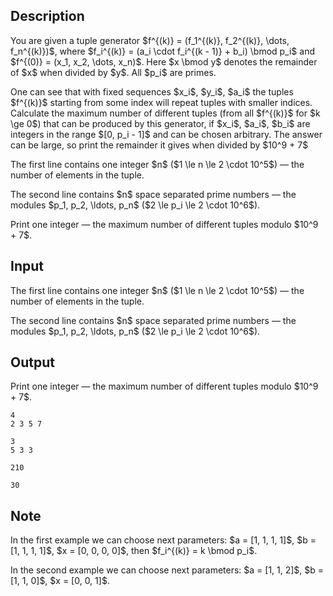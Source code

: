 ## Description

<div><p>You are given a tuple generator $f^{(k)} = (f_1^{(k)}, f_2^{(k)}, \dots, f_n^{(k)})$, where $f_i^{(k)} = (a_i \cdot f_i^{(k - 1)} + b_i) \bmod p_i$ and $f^{(0)} = (x_1, x_2, \dots, x_n)$. Here $x \bmod y$ denotes the remainder of $x$ when divided by $y$. All $p_i$ are primes.</p><p>One can see that with fixed sequences $x_i$, $y_i$, $a_i$ the tuples $f^{(k)}$ starting from some index will repeat tuples with smaller indices. Calculate the maximum number of different tuples (from all $f^{(k)}$ for $k \ge 0$) that can be produced by this generator, if $x_i$, $a_i$, $b_i$ are integers in the range $[0, p_i - 1]$ and can be chosen arbitrary. The answer can be large, so print the remainder it gives when divided by $10^9 + 7$</p></div><div class="input-specification"><p>The first line contains one integer $n$ ($1 \le n \le 2 \cdot 10^5$) — the number of elements in the tuple.</p><p>The second line contains $n$ space separated prime numbers — the modules $p_1, p_2, \ldots, p_n$ ($2 \le p_i \le 2 \cdot 10^6$).</p></div><div class="output-specification"><p>Print one integer — the maximum number of different tuples modulo $10^9 + 7$.</p></div>

## Input

<p>The first line contains one integer $n$ ($1 \le n \le 2 \cdot 10^5$) — the number of elements in the tuple.</p><p>The second line contains $n$ space separated prime numbers — the modules $p_1, p_2, \ldots, p_n$ ($2 \le p_i \le 2 \cdot 10^6$).</p>

## Output

<p>Print one integer — the maximum number of different tuples modulo $10^9 + 7$.</p>





```input1
4
2 3 5 7

```




```input2
3
5 3 3

```




```output1
210

```




```output2
30

```



## Note

<p>In the first example we can choose next parameters: $a = [1, 1, 1, 1]$, $b = [1, 1, 1, 1]$, $x = [0, 0, 0, 0]$, then $f_i^{(k)} = k \bmod p_i$.</p><p>In the second example we can choose next parameters: $a = [1, 1, 2]$, $b = [1, 1, 0]$, $x = [0, 0, 1]$.</p>
